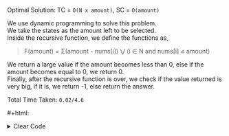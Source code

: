 Optimal Solution: TC = `O(N x amount)`, SC = `O(amount)`

We use dynamic programming to solve this problem. <br>
We take the states as the amount left to be selected. <br>
Inside the recursive function, we define the functions as, <br>

> F(amount) = Σ(amount - nums[i]) ⋁ (i ∈ N and nums[i] ≤ amount) <br>
>

We return a large value if the amount becomes less than 0, else if the amount becomes equal to 0, we return 0. <br>
Finally, after the recursive function is over, we check if the value returned is very big, if it is, we return -1, else return the answer. <br>

Total Time Taken: `0.02/4.6`

#+html: <details><summary> Clear Code </summary> 
[](https://github.com/archishmanghos/code-images/blob/master/GFG-Min-Coin.png)
#+html: </details>